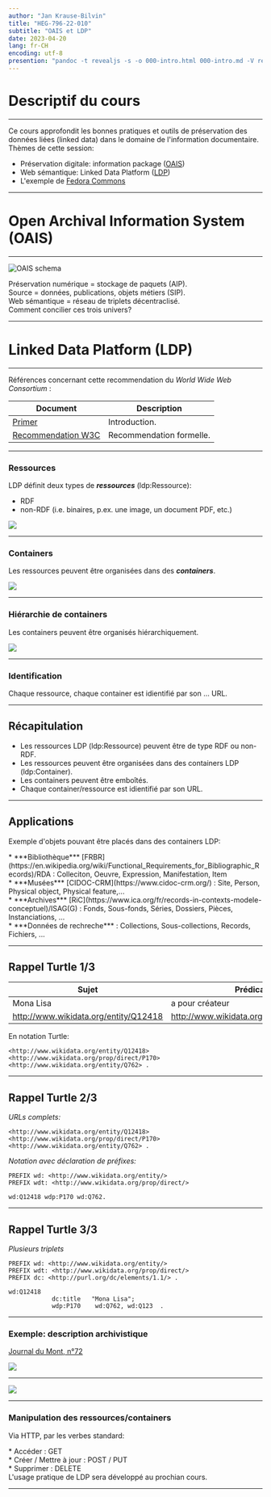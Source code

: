 ```yaml
---
author: "Jan Krause-Bilvin"
title: "HEG-796-22-010"
subtitle: "OAIS et LDP"
date: 2023-04-20
lang: fr-CH
encoding: utf-8
presention: "pandoc -t revealjs -s -o 000-intro.html 000-intro.md -V revealjs-url=reveal.js -V theme=league --katex; pandoc -t html5 -o 000-intro.pdf 000-intro.md"
---
```


# Descriptif du cours

---


<div class="fragment" data-fragment-index="1">
Ce cours approfondit les bonnes pratiques et outils de préservation 
des données liées (linked data) dans le domaine de l'information documentaire.
</div>
<div class="fragment" data-fragment-index="2">
Thèmes de cette session:

  * Préservation digitale: information package ([OAIS](https://fr.wikipedia.org/wiki/Open_Archival_Information_System))
  * Web sémantique: Linked Data Platform ([LDP](https://en.wikipedia.org/wiki/Linked_Data_Platform))
  * L'exemple de [Fedora Commons](https://duraspace.org/fedora/)
</div>


---

# Open Archival Information System (OAIS)

---

![OAIS schema](media/OAIS-schema-general.png)
<div class="fragment" data-fragment-index="1">
Préservation numérique = stockage de paquets (AIP).
</div>
<div class="fragment" data-fragment-index="2"> 
Source = données, publications, objets métiers (SIP).
</div>
<div class="fragment" data-fragment-index="3">  
Web sémantique = réseau de triplets décentraclisé.
</div>
<div class="fragment" data-fragment-index="4"> 
Comment concilier ces trois univers?
</div>


---

# Linked Data Platform (LDP)

---

Références concernant cette recommendation du  *World Wide Web Consortium* :

| Document | Description |
|----------|-------------|
| [Primer](https://www.w3.org/TR/ldp-primer/) | Introduction. |
| [Recommendation W3C](https://www.w3.org/TR/ldp/) | Recommendation formelle. |

---

### Ressources

LDP définit deux types de ***ressources*** (ldp:Ressource):

  * RDF
  * non-RDF (i.e. binaires, p.ex. une image, un document PDF, etc.)
  
![](media/LDP-ressources.png)  
  
--- 

### Containers
    
Les ressources peuvent être organisées dans des ***containers***.

![](media/LDP-container-010.png)  
 

---

### Hiérarchie de containers
    
Les containers peuvent être organisés hiérarchiquement.

![](media/LDP-container-030.png)  

---

### Identification

Chaque ressource, chaque container est idientifié par son ... URL. 

---

## Récapitulation

* Les ressources LDP (ldp:Ressource) peuvent être de type RDF ou non-RDF.
* Les ressources peuvent être organisées dans des containers LDP (ldp:Container).
* Les containers peuvent être emboîtés.
* Chaque container/ressource est idientifié par son URL.

---

## Applications

Exemple d'objets pouvant être placés dans des containers LDP:

<div class="fragment" data-fragment-index="1">
* ***Bibliothèque*** [FRBR](https://en.wikipedia.org/wiki/Functional_Requirements_for_Bibliographic_Records)/RDA : Colleciton, Oeuvre, Expression, Manifestation, Item
</div>
<div class="fragment" data-fragment-index="2">
* ***Musées*** [CIDOC-CRM](https://www.cidoc-crm.org/) : Site, Person, Physical object, Physical feature,... 
</div>
<div class="fragment" data-fragment-index="3">
* ***Archives*** [RiC](https://www.ica.org/fr/records-in-contexts-modele-conceptuel)/ISAG(G) : Fonds, Sous-fonds, Séries, Dossiers, Pièces, Instanciations, ...
</div>
<div class="fragment" data-fragment-index="4">
* ***Données de rechreche*** : Collections, Sous-collections, Records, Fichiers, ...
</div>

---


## Rappel Turtle 1/3

| Sujet      | Prédicat        | Objet            |
|------------|-----------------|------------------|
| Mona Lisa  | a pour créateur | Léonard de Vinci |
| <http://www.wikidata.org/entity/Q12418>  | <http://www.wikidata.org/prop/direct/P170>  | <http://www.wikidata.org/entity/Q762> |

En notation Turtle:

```
<http://www.wikidata.org/entity/Q12418> <http://www.wikidata.org/prop/direct/P170> <http://www.wikidata.org/entity/Q762> .
```

---

## Rappel Turtle 2/3

*URLs complets:*

```
<http://www.wikidata.org/entity/Q12418> <http://www.wikidata.org/prop/direct/P170> <http://www.wikidata.org/entity/Q762> .
```

*Notation avec déclaration de préfixes:*

```
PREFIX wd: <http://www.wikidata.org/entity/>
PREFIX wdt: <http://www.wikidata.org/prop/direct/>

wd:Q12418 wdp:P170 wd:Q762.
```

---

## Rappel Turtle 3/3

*Plusieurs triplets*

```
PREFIX wd: <http://www.wikidata.org/entity/>
PREFIX wdt: <http://www.wikidata.org/prop/direct/>
PREFIX dc: <http://purl.org/dc/elements/1.1/> .

wd:Q12418 
            dc:title   "Mona Lisa";
            wdp:P170    wd:Q762, wd:Q123  .
```

---


### Exemple: description archivistique

[Journal du Mont, n°72](https://vaud.archivescommunales.ch/journal-1998-72)

![](media/LDP-archival-fonds/010exemple1-pageweb.png)

---

![](media/LDP-archival-fonds/010exemple1.png)


---

### Manipulation des ressources/containers

Via HTTP, par les verbes standard:

<div class="fragment" data-fragment-index="1">
  * Accéder : GET
</div>
<div class="fragment" data-fragment-index="2">
  * Créer / Mettre à jour : POST / PUT
</div>
<div class="fragment" data-fragment-index="3">  
  * Supprimer : DELETE
</div>

<div class="fragment" data-fragment-index="3">  
L'usage pratique de LDP sera développé au prochian cours.
</div>

---
